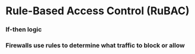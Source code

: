 # Rule-Based Access Control (RuBAC)

### If-then logic

### Firewalls use rules to determine what traffic to block or allow
